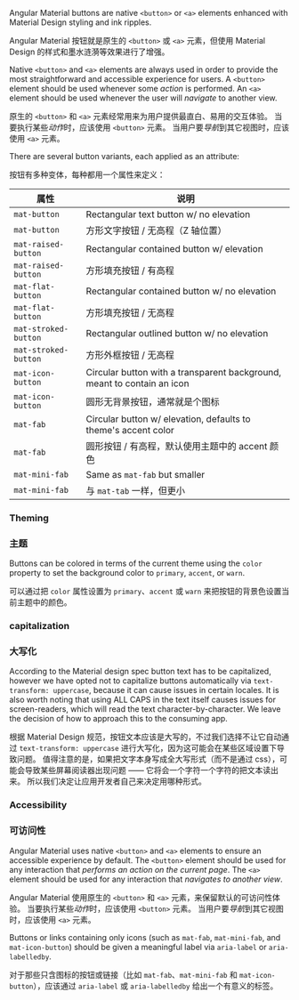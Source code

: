 Angular Material buttons are native `<button>` or `<a>` elements enhanced with Material Design
styling and ink ripples.

Angular Material 按钮就是原生的 `<button>` 或 `<a>` 元素，但使用 Material Design 的样式和墨水涟漪等效果进行了增强。

<!-- example(button-overview) -->

Native `<button>` and `<a>` elements are always used in order to provide the most straightforward
and accessible experience for users. A `<button>` element should be used whenever some _action_
is performed. An `<a>` element should be used whenever the user will _navigate_ to another view.

原生的 `<button>` 和 `<a>` 元素经常用来为用户提供最直白、易用的交互体验。
当要执行某些*动作*时，应该使用 `<button>` 元素。
当用户要*导航*到其它视图时，应该使用 `<a>` 元素。

There are several button variants, each applied as an attribute:

按钮有多种变体，每种都用一个属性来定义：

| 属性            | 说明                                                              |
|----------------------|--------------------------------------------------------------------------|
| `mat-button`         | Rectangular text button w/ no elevation                                   |
| `mat-button`         | 方形文字按钮 / 无高程（Z 轴位置） |
| `mat-raised-button`  | Rectangular contained button w/ elevation                                 |
| `mat-raised-button`  | 方形填充按钮 / 有高程 |
| `mat-flat-button`    | Rectangular contained button w/ no elevation                              |
| `mat-flat-button`    | 方形填充按钮 / 无高程 |
| `mat-stroked-button` | Rectangular outlined button w/ no elevation                               |
| `mat-stroked-button` | 方形外框按钮 / 无高程 |
| `mat-icon-button`    | Circular button with a transparent background, meant to contain an icon   |
| `mat-icon-button`    | 圆形无背景按钮，通常就是个图标 |
| `mat-fab`            | Circular button w/ elevation, defaults to theme's accent color            |
| `mat-fab`            | 圆形按钮 / 有高程，默认使用主题中的 accent 颜色 |
| `mat-mini-fab`       | Same as `mat-fab` but smaller                                             |
| `mat-mini-fab`       | 与 `mat-tab` 一样，但更小 |


### Theming

### 主题

Buttons can be colored in terms of the current theme using the `color` property to set the
background color to `primary`, `accent`, or `warn`.

可以通过把 `color` 属性设置为 `primary`、`accent` 或 `warn` 来把按钮的背景色设置当前主题中的颜色。

### capitalization

### 大写化

According to the Material design spec button text has to be capitalized, however we have opted not
to capitalize buttons automatically via `text-transform: uppercase`, because it can cause issues in
certain locales. It is also worth noting that using ALL CAPS in the text itself causes issues for
screen-readers, which will read the text character-by-character. We leave the decision of how to
approach this to the consuming app.

根据 Material Design 规范，按钮文本应该是大写的，不过我们选择不让它自动通过 `text-transform: uppercase` 进行大写化，因为这可能会在某些区域设置下导致问题。
值得注意的是，如果把文字本身写成全大写形式（而不是通过 css），可能会导致某些屏幕阅读器出现问题 —— 它将会一个字符一个字符的把文本读出来。
所以我们决定让应用开发者自己来决定用哪种形式。

### Accessibility

### 可访问性

Angular Material uses native `<button>` and `<a>` elements to ensure an accessible experience by
default. The `<button>` element should be used for any interaction that _performs an action on the
current page_. The `<a>` element should be used for any interaction that _navigates to another
view_.

Angular Material 使用原生的 `<button>` 和 `<a>` 元素，来保留默认的可访问性体验。
当要执行某些*动作*时，应该使用 `<button>` 元素。
当用户要*导航*到其它视图时，应该使用 `<a>` 元素。

Buttons or links containing only icons (such as `mat-fab`, `mat-mini-fab`, and `mat-icon-button`)
should be given a meaningful label via `aria-label` or `aria-labelledby`.

对于那些只含图标的按钮或链接（比如 `mat-fab`、`mat-mini-fab` 和 `mat-icon-button`），应该通过 `aria-label` 或 `aria-labelledby` 给出一个有意义的标签。

